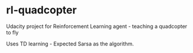 # rl-quadcopter
Udacity project for Reinforcement Learning agent - teaching a quadcopter to fly

Uses TD learning - Expected Sarsa as the algorithm.
